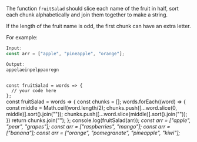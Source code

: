 The function `fruitSalad` should slice
each name of the fruit in half,
sort each chunk alphabetically
and
join them together to make a string.

If the length of the fruit name is
odd, the first chunk can have an extra
letter.

For example:
```js
Input:
const arr = ["apple", "pineapple", "orange"];

Output:
appelaeinpelppaoregn
```

<codeblock language="javascript" type="exercise" testMode="multipleInput">
<code>
const fruitSalad = words => {
  // your code here
};
</code>

<solution>
const fruitSalad = words => {
  const chunks = [];
  words.forEach((word) => {
    const middle = Math.ceil(word.length/2);
    chunks.push([...word.slice(0, middle)].sort().join(""));
    chunks.push([...word.slice(middle)].sort().join(""));
  })
  return chunks.join("");
};
</solution>

<testcases>
<caller>
console.log(fruitSalad(arr));
</caller>
<testcase>
<i>
const arr = ["apple", "pear", "grapes"];
</i>
</testcase>
<testcase>
<i>
const arr = ["raspberries", "mango"];
</i>
</testcase>
<testcase>
<i>
const arr = ["banana"];
</i>
</testcase>
<testcase>
<i>
const arr = ["orange", "pomegranate", "pineapple", "kiwi"];
</i>
</testcase>
</testcases>
</codeblock>
